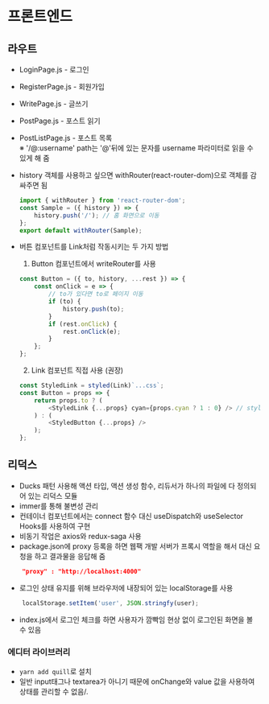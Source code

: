 # 프론트엔드

## 라우트

-   LoginPage.js - 로그인
-   RegisterPage.js - 회원가입
-   WritePage.js - 글쓰기
-   PostPage.js - 포스트 읽기
-   PostListPage.js - 포스트 목록
    <br/>※ '/@:username' path는 '@'뒤에 있는 문자를 username 파라미터로 읽을 수 있게 해 줌

-   history 객체를 사용하고 싶으면 withRouter(react-router-dom)으로 객체를 감싸주면 됨
    ```js
    import { withRouter } from 'react-router-dom';
    const Sample = ({ history }) => {
        history.push('/'); // 홈 화면으로 이동
    };
    export default withRouter(Sample);
    ```
-   버튼 컴포넌트를 Link처럼 작동시키는 두 가지 방법
    1. Button 컴포넌트에서 writeRouter를 사용
    ```js
    const Button = ({ to, history, ...rest }) => {
        const onClick = e => {
            // to가 있다면 to로 페이지 이동
            if (to) {
                history.push(to);
            }
            if (rest.onClick) {
                rest.onClick(e);
            }
        };
    };
    ```
    2. Link 컴포넌트 직접 사용 (권장)
    ```js
    const StyledLink = styled(Link)`...css`;
    const Button = props => {
        return props.to ? (
            <StyledLink {...props} cyan={props.cyan ? 1 : 0} /> // styled() 함수로 감싸서 만든 컴포넌트의 경우에는 임의 props가 필터링되지 않기 때문에
        ) : (
            <StyledButton {...props} />
        );
    };
    ```

## 리덕스

-   Ducks 패턴 사용해 액션 타입, 액션 생성 함수, 리듀서가 하나의 파일에 다 정의되어 있는 리덕스 모듈
-   immer를 통해 불변성 관리
-   컨테이너 컴포넌트에서는 connect 함수 대신 useDispatch와 useSelector Hooks를 사용하여 구현
-   비동기 작업은 axios와 redux-saga 사용
-   package.json에 proxy 등록을 하면 웹팩 개발 서버가 프록시 역할을 해서 대신 요청을 하고 결과물을 응답해 줌

```json
    "proxy" : "http://localhost:4000"
```

-   로그인 상태 유지를 위해 브라우저에 내장되어 있는 localStorage를 사용

```js
    localStorage.setItem('user', JSON.stringfy(user);
```

-   index.js에서 로그인 체크를 하면 사용자가 깜빡임 현상 없이 로그인된 화면을 볼 수 있음

### 에디터 라이브러리

-   `yarn add quill`로 설치
-   일반 input태그나 textarea가 아니기 때문에 onChange와 value 값을 사용하여 상태를 관리할 수 없음/.
